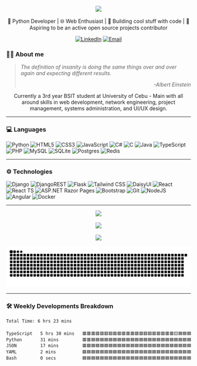 <p align="center">
  <img src="https://capsule-render.vercel.app/api?type=waving&color=0:0366d6,50:28a745,100:6f42c1&height=300&text=Hi%20there!%20👋&desc=My%20name%20is%20Ram%20Railey%20Alin...&fontAlignY=40&fontSize=60&descSize=25" />
</p>

<div align="center">
  🐍 Python Developer | 🌐 Web Enthusiast | 🚀 Building cool stuff with code | 🌟 Aspiring to be an active open source projects contributor
  
  [![LinkedIn](https://custom-icon-badges.demolab.com/badge/LinkedIn-0A66C2?logo=linkedin-white&logoColor=fff)](https://www.linkedin.com/in/ram-railey-alin-b27778255)
  [![Email](https://img.shields.io/badge/Email-D14836?style=flat&logo=gmail&logoColor=white)](mailto:raileyalin@gmail.com)
</div>

### 🧑‍💻 About me
<blockquote><i>The definition of insanity is doing the same things over and over again and expecting different results.
  <p align="right">-Albert Einstein</p></i></blockquote>

<p align="center">    Currently a 3rd year BSIT student at University of Cebu - Main with all around skills in web development, network engineering, project management, systems administration, and UI/UX design.</p>

---

### 💻 Languages
![Python](https://img.shields.io/badge/Python-3776AB?style=for-the-badge&logo=python&logoColor=white)
![HTML5](https://img.shields.io/badge/HTML5-E34F26?style=for-the-badge&logo=html5&logoColor=white)
![CSS3](https://img.shields.io/badge/CSS3-1572B6?style=for-the-badge&logo=css3&logoColor=white)
![JavaScript](https://img.shields.io/badge/JavaScript-F7DF1E?style=for-the-badge&logo=javascript&logoColor=black)
![C#](https://custom-icon-badges.demolab.com/badge/-C%23-%23239120.svg?style=for-the-badge&logo=cshrp&logoColor=white)
![C](https://img.shields.io/badge/C-00599C?style=for-the-badge&logo=c&logoColor=white)
![Java](https://img.shields.io/badge/Java-ED8B00?style=for-the-badge&logo=openjdk&logoColor=white)
![TypeScript](https://img.shields.io/badge/TypeScript-3178C6?style=for-the-badge&logo=typescript&logoColor=fff)
![PHP](https://img.shields.io/badge/php-%23777BB4.svg?style=for-the-badge&logo=php&logoColor=white)
![MySQL](https://img.shields.io/badge/MySQL-4479A1?style=for-the-badge&logo=mysql&logoColor=fff)
![SQLite](https://img.shields.io/badge/SQLite-%2307405e.svg?style=for-the-badge&logo=sqlite&logoColor=white)
![Postgres](https://img.shields.io/badge/Postgres-%23316192.svg?style=for-the-badge&logo=postgresql&logoColor=white)
![Redis](https://img.shields.io/badge/redis-%23DD0031.svg?style=for-the-badge&logo=redis&logoColor=white)

---

### ⚙️ Technologies
![Django](https://img.shields.io/badge/Django-092E20?style=for-the-badge&logo=django&logoColor=white)
![DjangoREST](https://img.shields.io/badge/DJANGO-REST-ff1709?style=for-the-badge&logo=django&logoColor=white&color=ff1709&labelColor=gray)
![Flask](https://img.shields.io/badge/Flask-000000?style=for-the-badge&logo=flask&logoColor=white)
![Tailwind CSS](https://img.shields.io/badge/Tailwind_CSS-38B2AC?style=for-the-badge&logo=tailwind-css&logoColor=white)
![DaisyUI](https://img.shields.io/badge/DaisyUI-ffff00?style=for-the-badge&logo=daisyui&logoColor=yellow)
![React](https://img.shields.io/badge/React-20232A?style=for-the-badge&logo=react&logoColor=61DAFB)
![React TS](https://img.shields.io/badge/React%20typescript-007ACC?style=for-the-badge&logo=react&logoColor=white&color=007ACC )
![ASP.NET Razor Pages](https://img.shields.io/badge/ASP.NET_Razor_Pages-512BD4?style=for-the-badge&logo=.net&logoColor=white)
![Bootstrap](https://img.shields.io/badge/Bootstrap-7952B3?style=for-the-badge&logo=bootstrap&logoColor=white)
![Git](https://img.shields.io/badge/Git-F05032?style=for-the-badge&logo=git&logoColor=white)
![NodeJS](https://img.shields.io/badge/Node.js-6DA55F?style=for-the-badge&logo=node.js&logoColor=white)
![Angular](https://img.shields.io/badge/angular-%23DD0031.svg?style=for-the-badge&logo=angular&logoColor=white)
![Docker](https://img.shields.io/badge/docker-%230db7ed.svg?style=for-the-badge&logo=docker&logoColor=white)

---

<p align="center">
  <a href="https://github.com/VulpritProoze/github-readme-stats">
    <img src="https://github-readme-stats.vercel.app/api?username=VulpritProoze&show_icons=true&theme=midnight-purple" />
  </a>
</p>

<p align="center">
  <a href="https://github.com/VulpritProoze/github-readme-stats">
    <img src="https://github-readme-stats.vercel.app/api/top-langs/?username=VulpritProoze&layout=compact&theme=midnight-purple&exclude_repo=boxModel,testtst123123" />
  </a>
</p>

<p align="center">
  <a href="https://github.com/VulpritProoze/github-readme-stats">
    <img src="https://github-readme-stats.vercel.app/api/wakatime?username=VulpritProoze&layout=compact&theme=midnight-purple&v=2" />
  </a>
</p>

<p align="center">
  <picture>
    <source media="(prefers-color-scheme:dark)" srcset="https://github.com/VulpritProoze/VulpritProoze/blob/output/github-snake-dark.svg">
    <source media="(prefers-color-scheme:light)" srcset="https://github.com/VulpritProoze/VulpritProoze/blob/output/github-snake.svg">
    <img src="https://github.com/VulpritProoze/VulpritProoze/blob/output/github-snake.svg" />
  </picture>
</p>

---
### 🛠 Weekly Developments Breakdown
<!--START_SECTION:waka-->

```txt
Total Time: 6 hrs 23 mins

TypeScript   5 hrs 30 mins   🟥🟥🟥🟥🟥🟥🟥🟥🟥🟥🟥🟥🟥🟥🟥🟥🟥🟥🟥🟥🟥🟨🟦🟦🟦   86.07 %
Python       31 mins         🟥🟥🟦🟦🟦🟦🟦🟦🟦🟦🟦🟦🟦🟦🟦🟦🟦🟦🟦🟦🟦🟦🟦🟦🟦   08.30 %
JSON         17 mins         🟥🟩🟦🟦🟦🟦🟦🟦🟦🟦🟦🟦🟦🟦🟦🟦🟦🟦🟦🟦🟦🟦🟦🟦🟦   04.66 %
YAML         2 mins          🟩🟦🟦🟦🟦🟦🟦🟦🟦🟦🟦🟦🟦🟦🟦🟦🟦🟦🟦🟦🟦🟦🟦🟦🟦   00.68 %
Bash         0 secs          🟦🟦🟦🟦🟦🟦🟦🟦🟦🟦🟦🟦🟦🟦🟦🟦🟦🟦🟦🟦🟦🟦🟦🟦🟦   00.19 %
```

<!--END_SECTION:waka-->

